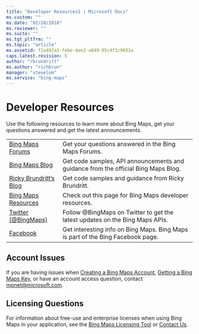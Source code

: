 ```yaml
---
title: "Developer Resources1 | Microsoft Docs"
ms.custom: ""
ms.date: "02/28/2018"
ms.reviewer: ""
ms.suite: ""
ms.tgt_pltfrm: ""
ms.topic: "article"
ms.assetid: f1a492a3-febe-4ee3-a849-05c4f1c9653a
caps.latest.revision: 5
author: "rbrundritt"
ms.author: "richbrun"
manager: "stevelom"
ms.service: "bing-maps"
---
```

# Developer Resources

Use the following resources to learn more about Bing Maps, get your questions answered and get the latest announcements.  
  
|||  
|-|-|  
|[Bing Maps Forums](http://social.msdn.microsoft.com/Forums/en-US/bingmapsservices/threads)|Get your questions answered in the Bing Maps Forums.|  
|[Bing Maps Blog](https://www.bing.com/community/site_blogs/b/maps/default.aspx)|Get code samples, API announcements and guidance from the official Bing Maps Blog.|  
|[Ricky Brundritt’s Blog](https://rbrundritt.wordpress.com/)|Get code samples and guidance from Ricky Brundritt.|  
|[Bing Maps Resources](https://www.microsoft.com/maps/developer-resources.aspx)|Check out this page for Bing Maps developer resources.|  
|[Twitter (@BingMaps)](https://rbrundritt.wordpress.com/)|Follow @BingMaps on Twitter to get the latest updates on the Bing Maps APIs.|  
|[Facebook](https://www.facebook.com/Bing)|Get interesting info on Bing Maps. Bing Maps is part of the Bing Facebook page.|  
  
## Account Issues  
 If you are having issues when [Creating a Bing Maps Account](https://msdn.microsoft.com/en-us/library/gg650598.aspx), [Getting a Bing Maps Key](https://msdn.microsoft.com/en-us/library/ff428642.aspx), or have an account access question, contact [mpnet@microsoft.com](mailto:mpnet@microsoft.com).  
  
## Licensing Questions  
 For information about free-use and enterprise licenses when using Bing Maps in your application, see the [Bing Maps Licensing Tool](https://www.microsoft.com/maps/Licensing/licensing.aspx) or [Contact Us](https://www.microsoft.com/maps/contact-us.aspx).